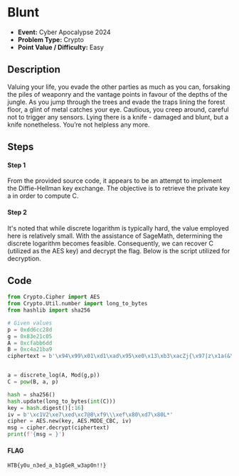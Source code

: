 # Blunt
* **Event:** Cyber Apocalypse 2024
* **Problem Type:** Crypto
* **Point Value / Difficulty:** Easy

## Description
Valuing your life, you evade the other parties as much as you can, forsaking the piles of weaponry and the vantage points in favour of the depths of the jungle. As you jump through the trees and evade the traps lining the forest floor, a glint of metal catches your eye. Cautious, you creep around, careful not to trigger any sensors. Lying there is a knife - damaged and blunt, but a knife nonetheless. You’re not helpless any more.


## Steps
#### Step 1
From the provided source code, it appears to be an attempt to implement the Diffie-Hellman key exchange. The objective is to retrieve the private key a in order to compute C.

#### Step 2
It's noted that while discrete logarithm is typically hard, the value employed here is relatively small. With the assistance of SageMath, determining the discrete logarithm becomes feasible. Consequently, we can recover C (utilized as the AES key) and decrypt the flag. Below is the script utilized for decryption.


## Code
```python
from Crypto.Cipher import AES
from Crypto.Util.number import long_to_bytes
from hashlib import sha256

# Given values
p = 0xdd6cc28d
g = 0x83e21c05
A = 0xcfabb6dd
B = 0xc4a21ba9
ciphertext = b'\x94\x99\x01\xd1\xad\x95\xe0\x13\xb3\xacZj{\x97|z\x1a(&\xe8\x01\xe4Y\x08\xc4\xbeN\xcd\xb2*\xe6{'


a = discrete_log(A, Mod(g,p))
C = pow(B, a, p)

hash = sha256()
hash.update(long_to_bytes(int(C)))
key = hash.digest()[:16]
iv = b'\xc1V2\xe7\xed\xc7@8\xf9\\\xef\x80\xd7\x80L*'
cipher = AES.new(key, AES.MODE_CBC, iv)
msg = cipher.decrypt(ciphertext)
print(f'{msg = }')

```


#### FLAG
```
HTB{y0u_n3ed_a_b1gGeR_w3ap0n!!}
```
